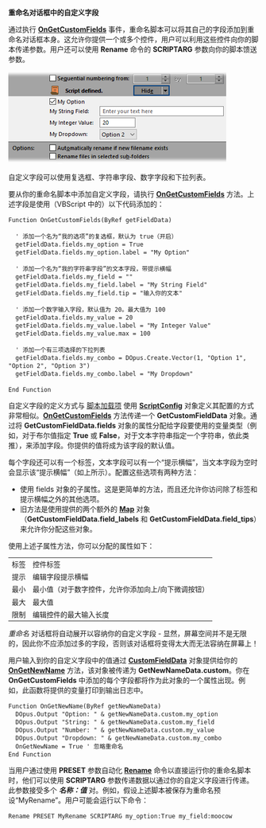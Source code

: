 **重命名对话框中的自定义字段**

通过执行 **[OnGetCustomFields](/Manual/reference/scripting_reference/scripting_events/ongetcustomfields.zh.md)** 事件，重命名脚本可以将其自己的字段添加到重命名对话框本身。这允许你提供一个或多个控件，用户可以利用这些控件向你的脚本传递参数。用户还可以使用 **Rename** 命令的 **SCRIPTARG** 参数向你的脚本馈送参数。

![](/Manual/images/media/image012_001.png)

自定义字段可以使用复选框、字符串字段、数字字段和下拉列表。

要从你的重命名脚本中添加自定义字段，请执行 **[OnGetCustomFields](/Manual/reference/scripting_reference/scripting_events/ongetcustomfields.zh.md)** 方法。上述字段是使用（VBScript 中的）以下代码添加的：

    Function OnGetCustomFields(ByRef getFieldData)

      ' 添加一个名为“我的选项”的复选框，默认为 true（开启）
      getFieldData.fields.my_option = True
      getFieldData.fields.my_option.label = "My Option"

      ' 添加一个名为“我的字符串字段”的文本字段，带提示横幅
      getFieldData.fields.my_field = ""
      getFieldData.fields.my_field.label = "My String Field"
      getFieldData.fields.my_field.tip = "输入你的文本"

      ' 添加一个数字输入字段，默认值为 20。最大值为 100
      getFieldData.fields.my_value = 20
      getFieldData.fields.my_value.label = "My Integer Value"
      getFieldData.fields.my_value.max = 100

      ' 添加一个有三项选择的下拉列表
      getFieldData.fields.my_combo = DOpus.Create.Vector(1, "Option 1", "Option 2", "Option 3") 
      getFieldData.fields.my_combo.label = "My Dropdown"

    End Function

自定义字段的定义方式与 [脚本加载项](../script_add-ins/README.zh.md) 使用 **[ScriptConfig](/Manual/reference/scripting_reference/scripting_objects/scriptconfig.zh.md)** 对象定义其配置的方式非常相似。**[OnGetCustomFields](/Manual/reference/scripting_reference/scripting_events/ongetcustomfields.zh.md)** 方法传递一个 **GetCustomFieldData** 对象。通过将 **GetCustomFieldData.fields** 对象的属性分配给字段要使用的变量类型（例如，对于布尔值指定 **True** 或 **False**，对于文本字符串指定一个字符串，依此类推），来添加字段。你提供的值将成为该字段的默认值。

每个字段还可以有一个标签，文本字段可以有一个“提示横幅”，当文本字段为空时会显示该“提示横幅”（如上所示）。配置这些选项有两种方法：

- 使用 fields 对象的子属性。这是更简单的方法，而且还允许你访问除了标签和提示横幅之外的其他选项。
- 旧方法是使用提供的两个额外的 **[Map](/Manual/reference/scripting_reference/scripting_objects/map.zh.md)** 对象（**GetCustomFieldData.field_labels** 和 **GetCustomFieldData.field_tips**）来允许你分配这些对象。

使用上述子属性方法，你可以分配的属性如下：

|       |                                                                       |
|-------|-----------------------------------------------------------------------|
| 标签 | 控件标签                                                         |
| 提示   | 编辑字段提示横幅                                                 |
| 最小   | 最小值（对于数字控件，允许你添加向上/向下微调按钮） |
| 最大   | 最大值                                                         |
| 限制 | 编辑控件的最大输入长度                                |

*重命名* 对话框将自动展开以容纳你的自定义字段 - 显然，屏幕空间并不是无限的，因此你不应添加过多的字段，否则该对话框将变得太大而无法容纳在屏幕上！

用户输入到你的自定义字段中的值通过 **[CustomFieldData](/Manual/reference/scripting_reference/scripting_objects/customfielddata.zh.md)** 对象提供给你的 **[OnGetNewName](/Manual/reference/scripting_reference/scripting_events/ongetnewname.zh.md)** 方法，该对象被传递为 **GetNewNameData.custom**。你在 **OnGetCustomFields** 中添加的每个字段都将作为此对象的一个属性出现。例如，此函数将提供的变量打印到输出日志中。

    Function OnGetNewName(ByRef getNewNameData)
      DOpus.Output "Option: " & getNewNameData.custom.my_option
      DOpus.Output "String: " & getNewNameData.custom.my_field
      DOpus.Output "Number: " & getNewNameData.custom.my_value
      DOpus.Output "Dropdown: " & getNewNameData.custom.my_combo
      OnGetNewName = True ' 忽略重命名
    End Function

当用户通过使用 **PRESET** 参数自动化 **[Rename](/Manual/reference/command_reference/internal_commands/rename.zh.md)** 命令以直接运行你的重命名脚本时，他们可以使用 **SCRIPTARG** 参数传递数据以通过你的自定义字段进行传递。此参数接受多个 ***名称：值*** 对。例如，假设上述脚本被保存为重命名预设“MyRename”。用户可能会运行以下命令：

    Rename PRESET MyRename SCRIPTARG my_option:True my_field:moocow
